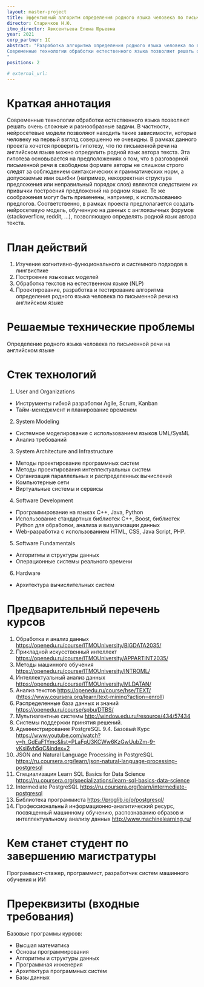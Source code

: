 ```yaml
---
layout: master-project
title: Эффективный алгоритм определения родного языка человека по письменной речи на английском языке
director: Старичков Н.Ю.
itmo_director: Авксентьева Елена Юрьевна
year: 2021
corp_partner: 1C
abstract: "Разработка алгоритма определения родного языка человека по письменной речи на английском языке
Современные технологии обработки естественного языка позволяют решать очень сложные и разнообразные задачи. В частности, нейросетевые модели позволяют находить такие зависимости, которые человеку на первый взгляд совершенно не очевидны. В рамках данного проекта хочется проверить гипотезу, что по письменной речи на английском языке можно определить родной язык автора текста. Эта гипотеза основывается на предположениях о том, что в разговорной письменной речи в свободном формате авторы не слишком строго следят за соблюдением синтаксических и грамматических норм, а допускаемые ими ошибки (например, некорректная структура предложения или неправильный порядок слов) являются следствием их привычки построения предложений на родном языке. Те же соображения могут быть применены, например, к использованию предлогов. Соответственно, в рамках проекта предполагается создать нейросетевую модель, обученную на данных с англоязычных форумов (stackoverflow, reddit, …), позволяющую определять родной язык автора текста.
"
positions: 2

# external_url:
---
```


# Краткая аннотация
Современные технологии обработки естественного языка позволяют
решать очень сложные и разнообразные задачи. В частности, нейросетевые модели
позволяют находить такие зависимости, которые человеку на первый взгляд
совершенно не очевидны. В рамках данного проекта хочется проверить гипотезу, что
по письменной речи на английском языке можно определить родной язык автора
текста. Эта гипотеза основывается на предположениях о том, что в разговорной
письменной речи в свободном формате авторы не слишком строго следят за
соблюдением синтаксических и грамматических норм, а допускаемые ими ошибки
(например, некорректная структура предложения или неправильный порядок слов)
являются следствием их привычки построения предложений на родном языке. Те же
соображения могут быть применены, например, к использованию предлогов.
Соответственно, в рамках проекта предполагается создать нейросетевую модель,
обученную на данных с англоязычных форумов (stackoverflow, reddit, …),
позволяющую определять родной язык автора текста.




# План действий
1. Изучение когнитивно-функционального  и системного подходов в лингвистике
2. Построение  языковых моделей
3. Обработка текстов на естественном языке (NLP)
4. Проектирование, разработка и тестирование алгоритма определения родного языка человека по письменной речи на английском языке


# Решаемые технические проблемы
Определение родного языка человека по письменной речи на английском языке

# Стек технологий
1. User and Organizations
- Инструменты гибкой разработки Agile, Scrum, Kanban
- Тайм-менеджмент и планирование временем
2. System Modeling
- Системное моделирование с использованием языков UML/SysML
- Анализ требований
3. System Architecture and Infrastructure
- Методы проектирование программных систем
- Методы проектирования интеллектуальных систем
- Организация параллельных и распределенных вычислений
- Компьютерные сети
- Виртуальные системы и сервисы
4. Software Development
- Программирование на языках C++, Java, Python
- Использование стандартных библиотек С++, Boost,  библиотек  Python для обработки, анализа и визуализации данных
- Web-разработка с использованием HTML, CSS, Java Script, PHP.
5. Software Fundamentals
- Алгоритмы и структуры данных
- Операционные системы реального времени
6. Hardware
- Архитектура вычислительных систем

# Предварительный перечень курсов

1. Обработка и анализ данных https://openedu.ru/course/ITMOUniversity/BIGDATA2035/
2. Прикладной искусственный интеллект https://openedu.ru/course/ITMOUniversity/APPARTINT2035/
3. Методы машинного обучения https://openedu.ru/course/ITMOUniversity/INTROML/
4. Интеллектуальный анализ данных  https://openedu.ru/course/ITMOUniversity/MLDATAN/
5. Анализ текстов  https://openedu.ru/course/hse/TEXT/  (https://www.coursera.org/learn/text-mining?action=enroll)
6. Распределенные база данных и знаний  https://openedu.ru/course/spbu/DTBS/
7. Мультиагентные системы  http://window.edu.ru/resource/434/57434
8. Системы поддержки принятия решений.
9. Администрирование PostgreSQL 9.4. Базовый Курс https://www.youtube.com/watch?v=h_GdEaF1Ymc&list=PLaFqU3KCWw6KzGwUubZm-9-vKsi6vh5qC&index=2
10. JSON and Natural Language Processing in PostgreSQL https://ru.coursera.org/learn/json-natural-language-processing-postgresql
11. Специализация Learn SQL Basics for Data Science https://ru.coursera.org/specializations/learn-sql-basics-data-science
12. Intermediate PostgreSQL https://ru.coursera.org/learn/intermediate-postgresql
13. Библиотека программиста https://proglib.io/p/postgresql/
14. Профессиональный информационно-аналитический ресурс, посвященный машинному обучению, распознаванию образов и интеллектуальному анализу данных http://www.machinelearning.ru/





# Кем станет студент по завершению магистратуры
Программист-стажер, программист, разработчик систем машинного обучения и ИИ

# Пререквизиты (входные требования)
Базовые программы курсов:

- Высшая математика
- Основы программирования
- Алгоритмы и структуры данных
- Программная инженерия
- Архитектура программных систем
- Базы данных
